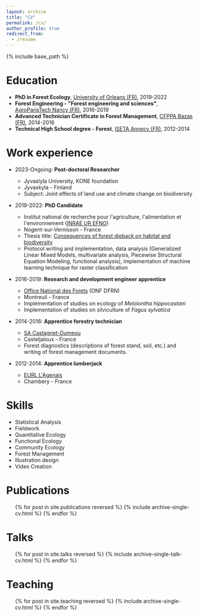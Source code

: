 ```yaml
---
layout: archive
title: "CV"
permalink: /cv/
author_profile: true
redirect_from:
  - /resume
---
```


{% include base_path %}

Education
======
* **PhD in Forest Ecology**, [University of Orleans (FR)](https://www.univ-orleans.fr/en), 2019-2022
* **Forest Engineering - "Forest engineering and sciences"**, [AgroParisTech Nancy (FR)](http://www2.agroparistech.fr/Welcome-to-AgroParisTech.html), 2016-2019
* **Advanced Technician Certificate in Forest Management**, [CFPPA Bazas (FR)](https://cfppa-forestiers.fr/nos-centres-de-formation/cfppa-de-bazas-gironde/), 2014-2016
* **Technical High School degree - Forest**, [ISETA Annecy (FR)](https://iseta.fr/formation/bac-pro-foret-apprentissage/), 2012-2014

Work experience
======
* 2023-Ongoing: **Post-doctoral Researcher**
  * Jyvaslyla University, KONE foundation
  * Jyvaskyla - Finland
  * Subject: Joint effects of land use and climate change on biodiversity
* 2019-2022: **PhD Candidate**
  * Institut national de recherche pour l'agriculture, l'alimentation et l'environnement ([INRAE UR EFNO](https://www6.val-de-loire.inrae.fr/efno/))
  * Nogent-sur-Vernisson - France
  * Thesis title: [Consequences of forest dieback on habitat and biodiversity](https://www.theses.fr/2022ORLE1007)
  * Protocol writing and implementation, data analysis (Generalized Linear Mixed Models, multivariate analysis, Piecewise Structural Equation Modeling, functional analysis), implementation of machine learning technique for raster classification

* 2016-2019: **Research and development engineer apprentice**
  * [Office National des Forets](https://www.onf.fr/onf) (ONF DFRN)
  * Montreuil - France
  * Implementation of studies on ecology of *Melolontha hippocastani*
  * Implementation of studies on silviculture of *Fagus sylvatica*

* 2014-2016: **Apprentice forestry technician**
  * [SA Castagnet-Dumeou](http://castagnet-dumeou.fr/)
  * Casteljaloux - France
  * Forest diagnostics (descriptions of forest stand, soil, etc.) and writing of forest management documents.

* 2012-2014: **Apprentice lumberjack**
  * [EURL L'Agenais](https://www.lagenais.com/)
  * Chambery - France
  
Skills
======
* Statistical Analysis
* Fieldwork
* Quantitative Ecology
* Functional Ecology
* Community Ecology
* Forest Management
* Illustration design
* Video Creation

Publications
======
  <ul>{% for post in site.publications reversed %}
    {% include archive-single-cv.html %}
  {% endfor %}</ul>
  
Talks
======
  <ul>{% for post in site.talks reversed %}
    {% include archive-single-talk-cv.html  %}
  {% endfor %}</ul>
  
Teaching
======
  <ul>{% for post in site.teaching reversed %}
    {% include archive-single-cv.html %}
  {% endfor %}</ul>
  
